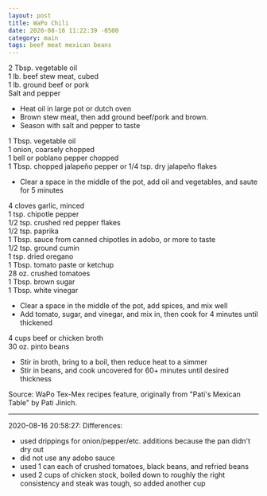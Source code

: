 ```yaml
---
layout: post
title: WaPo Chili
date: 2020-08-16 11:22:39 -0500
category: main
tags: beef meat mexican beans
---
```

2 Tbsp. vegetable oil  
1 lb. beef stew meat, cubed  
1 lb. ground beef or pork  
Salt and pepper  

  * Heat oil in large pot or dutch oven
  * Brown stew meat, then add ground beef/pork and brown.
  * Season with salt and pepper to taste

1 Tbsp. vegetable oil  
1 onion, coarsely chopped  
1 bell or poblano pepper chopped  
1 Tbsp. chopped jalapeño pepper or 1/4 tsp. dry jalapeño flakes  

  * Clear a space in the middle of the pot, add oil and vegetables, and saute for 5 minutes

4 cloves garlic, minced  
1 tsp. chipotle pepper  
1/2 tsp. crushed red pepper flakes  
1/2 tsp. paprika  
1 Tbsp. sauce from canned chipotles in adobo, or more to taste  
1/2 tsp. ground cumin  
1 tsp. dried oregano  
1 Tbsp. tomato paste or ketchup  
28 oz. crushed tomatoes  
1 Tbsp. brown sugar  
1 Tbsp. white vinegar  

  * Clear a space in the middle of the pot, add spices, and mix well
  * Add tomato, sugar, and vinegar, and mix in, then cook for 4 minutes until thickened

4 cups beef or chicken broth  
30 oz. pinto beans  

  * Stir in broth, bring to a boil, then reduce heat to a simmer
  * Stir in beans, and cook uncovered for 60+ minutes until desired thickness

Source: WaPo Tex-Mex recipes feature, originally from "Pati's Mexican Table" by Pati Jinich.  

---

2020-08-16 20:58:27: Differences:
* used drippings for onion/pepper/etc. additions because the pan didn't dry out
* did not use any adobo sauce
* used 1 can each of crushed tomatoes, black beans, and refried beans
* used 2 cups of chicken stock, boiled down to roughly the right consistency and
  steak was tough, so added another cup
